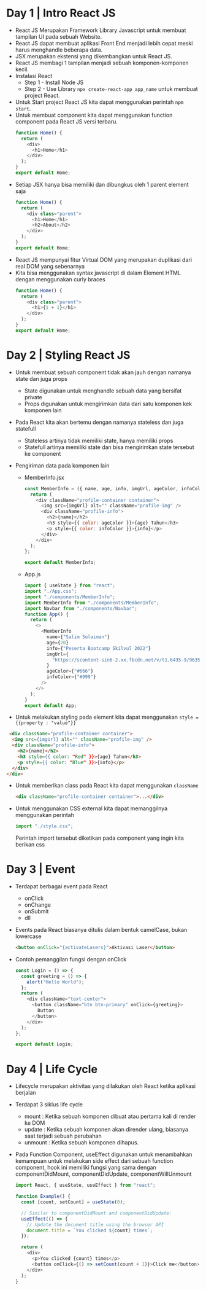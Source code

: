 # Day 1 | Intro React JS

- React JS Merupakan Framework Library Javascript untuk membuat tampilan UI pada sebuah Website.
- React JS dapat membuat aplikasi Front End menjadi lebih cepat meski harus menghandle beberapa data.
- JSX merupakan ekstensi yang dikembangkan untuk React JS.
- React JS membagi 1 tampilan menjadi sebuah komponen-komponen kecil.
- Instalasi React
  - Step 1 - Install Node JS
  - Step 2 - Use Library `npx create-react-app app_name` untuk membuat project React.
- Untuk Start project React JS kita dapat menggunakan perintah `npm start`.
- Untuk membuat component kita dapat menggunakan function component pada React JS versi terbaru.
  ```js
  function Home() {
    return (
      <div>
        <h1>Home</h1>
      </div>
    );
  }
  export default Home;
  ```
- Setiap JSX hanya bisa memiliki dan dibungkus oleh 1 parent element saja
  ```js
  function Home() {
    return (
      <div class="parent">
        <h1>Home</h1>
        <h2>About</h2>
      </div>
    );
  }
  export default Home;
  ```
- React JS mempunyai fitur Virtual DOM yang merupakan duplikasi dari real DOM yang sebenarnya
- Kita bisa menggunakan syntax javascript di dalam Element HTML dengan menggunakan curly braces
  ```js
  function Home() {
    return (
      <div class="parent">
        <h1>{1 + 1}</h1>
      </div>
    );
  }
  export default Home;
  ```

# Day 2 | Styling React JS

- Untuk membuat sebuah component tidak akan jauh dengan namanya state dan juga props
  - State digunakan untuk menghandle sebuah data yang bersifat private
  - Props digunakan untuk mengirimkan data dari satu komponen kek komponen lain
- Pada React kita akan bertemu dengan namanya stateless dan juga statefull
  - Stateless artinya tidak memiliki state, hanya memiliki props
  - Statefull artinya memiliki state dan bisa mengirimkan state tersebut ke component
- Pengiriman data pada komponen lain

  - MemberInfo.jsx

    ```js
    const MemberInfo = ({ name, age, info, imgUrl, ageColor, infoColor }) => {
      return (
        <div className="profile-container container">
          <img src={imgUrl} alt="" className="profile-img" />
          <div className="profile-info">
            <h2>{name}</h2>
            <h3 style={{ color: ageColor }}>{age} Tahun</h3>
            <p style={{ color: infoColor }}>{info}</p>
          </div>
        </div>
      );
    };

    export default MemberInfo;
    ```

  - App.js

    ```js
    import { useState } from "react";
    import "./App.css";
    import "./components/MemberInfo";
    import MemberInfo from "./components/MemberInfo";
    import Navbar from "./components/Navbar";
    function App() {
      return (
        <>
          <MemberInfo
            name={"Salim Sulaiman"}
            age={20}
            info={"Peserta Bootcamp Skilvul 2022"}
            imgUrl={
              "https://scontent-sin6-2.xx.fbcdn.net/v/t1.6435-9/96354925_1375731682637176_509494481217650688_n.jpg?_nc_cat=102&ccb=1-7&_nc_sid=09cbfe&_nc_eui2=AeHWFNh-1Fj39Kx7444-Shkn0Uri3GKGflzRSuLcYoZ-XLeA1aTuyYfBB9kR6XVf9ebpsEezOz9e_UI50svHxF39&_nc_ohc=j2jEwoCHB5EAX-x0pqF&_nc_ht=scontent-sin6-2.xx&oh=00_AT-lU8QJQXWeiCHsXQqVEBd_rhj5JqB8yUPflZxsoy0EOQ&oe=637EC9B4"
            }
            ageColor={"#666"}
            infoColor={"#999"}
          />
        </>
      );
    }
    export default App;
    ```

- Untuk melakukan styling pada element kita dapat menggunakan `style = {{property : "value"}}`

```html
 <div className="profile-container container">
  <img src={imgUrl} alt="" className="profile-img" />
  <div className="profile-info">
    <h2>{name}</h2>
    <h3 style={{ color: "Red" }}>{age} Tahun</h3>
    <p style={{ color: "Blue" }}>{info}</p>
  </div>
</div>
```

- Untuk memberikan class pada React kita dapat menggunakan `className`
  ```html
  <div className="profile-container container">...</div>
  ```
- Untuk menggunakan CSS external kita dapat memanggilnya menggunakan perintah
  ```js
  import "./style.css";
  ```
  Perintah import tersebut diketikan pada component yang ingin kita berikan css

# Day 3 | Event

- Terdapat berbagai event pada React
  - onClick
  - onChange
  - onSubmit
  - dll
- Events pada React biasanya ditulis dalam bentuk camelCase, bukan lowercase

  ```html
  <button onClick="{activateLasers}">Aktivasi Laser</button>
  ```

- Contoh pemanggilan fungsi dengan onClick

  ```js
  const Login = () => {
    const greeting = () => {
      alert("Hello World");
    };
    return (
      <div className="text-center">
        <button className="btn btn-primary" onClick={greeting}>
          Button
        </button>
      </div>
    );
  };

  export default Login;
  ```

# Day 4 | Life Cycle

- Lifecycle merupakan aktivitas yang dilakukan oleh React ketika aplikasi berjalan
- Terdapat 3 siklus life cycle
  - mount : Ketika sebuah komponen dibuat atau pertama kali di render ke DOM
  - update : Ketika sebuah komponen akan dirender ulang, biasanya saat terjadi sebuah perubahan
  - unmount : Ketika sebuah komponen dihapus.
- Pada Function Component, useEffect digunakan untuk menambahkan kemampuan untuk melakukan side effect dari sebuah function component, hook ini memiliki fungsi yang sama dengan componentDidMount, componentDidUpdate, componentWillUnmount

  ```js
  import React, { useState, useEffect } from "react";

  function Example() {
    const [count, setCount] = useState(0);

    // Similar to componentDidMount and componentDidUpdate:
    useEffect(() => {
      // Update the document title using the browser API
      document.title = `You clicked ${count} times`;
    });

    return (
      <div>
        <p>You clicked {count} times</p>
        <button onClick={() => setCount(count + 1)}>Click me</button>
      </div>
    );
  }
  ```
